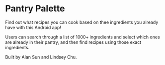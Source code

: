 # Pantry Palette
Find out what recipes you can cook based on thee ingredients you already have with this Android app!

Users can search through a list of 1000+ ingredients and select which ones are already in their pantry, 
and then find recipes using those exact ingredients.

Built by Alan Sun and Lindsey Chu.
